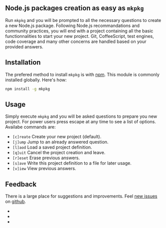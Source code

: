 
Node.js packages creation as easy as `mkpkg`
--------------------------------------------

Run `mkpkg` and you will be prompted to all the necessary questions to create a new Node.js package. Following Node.js recommandations and community practices, you will end with a project containing all the basic functionnalities to start your new project. Git, CoffeeScript, test engines, code coverage and many other concerns are handled based on your provided answers.

Installation
------------

The prefered method to install `mkpkg` is with [npm]. This module is commonly installed globally. Here's how:

```bash
npm install -g mkpkg
```

Usage
-----

Simply execute `mkpkg` and you will be asked questions to prepare you new project. For power users press escape at any time to see a list of options. Availabe commands are:

*   `[c]reate`  Create your new project (default).
*   `[j]ump`    Jump to an already answered question.
*   `[l]aod`    Load a saved project definition.
*   `[q]uit`    Cancel the project creation and leave.
*   `[r]eset`   Erase previous answers.
*   `[s]ave`    Write this project definition to a file for later usage.
*   `[v]iew`    View previous answers.

Feedback
--------

There is a large place for suggestions and improvements. Feel [new issues][issue] on [github][github].

* [npm]: https://npmjs.org/
* [github]: https://github.com/wdavidw/node-mkpkg
* [issue]: https://github.com/wdavidw/node-mkpkg/issues
